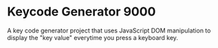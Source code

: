 # Keycode Generator 9000 

A key code generator project that uses JavaScript DOM manipulation to display the "key value" everytime you press a keyboard key.  

